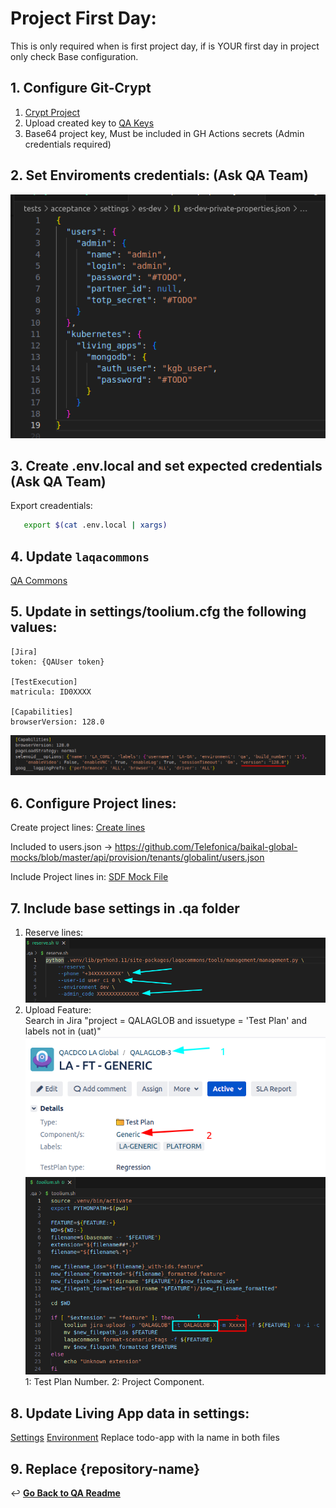 # Project First Day:

This is only required when is first project day, if is YOUR first day in project only check Base configuration.

## 1. Configure Git-Crypt

   1. [Crypt Project](./configure-git-crypt.md#git-crypt)
   2. Upload created key to [QA Keys](https://confluence.tid.es/pages/viewpage.action?spaceKey=CTO&title=%5BLA-QA%5D+Tools)<br>
   3. Base64 project key, Must be included in GH Actions secrets (Admin credentials required)

## 2. Set Enviroments credentials: (Ask QA Team)
   ![private settings](images/private-settings.png)

## 3. Create .env.local and set expected credentials (Ask QA Team)
   Export creadentials:
   ```bash
      export $(cat .env.local | xargs)
   ```

## 4. Update `laqacommons` 
[QA Commons](https://github.com/Telefonica/living-apps-qa-common)

## 5. Update in settings/toolium.cfg the following values:
   ```
   [Jira]
   token: {QAUser token}

   [TestExecution]
   matricula: ID0XXXX

   [Capabilities]
   browserVersion: 128.0
   ```
   ![selenoid__options](images/selenoid__options.png)

## 6. Configure Project lines:
   Create project lines: [Create lines](./create-lines.md#create-lines)

   Included to users.json ->
   https://github.com/Telefonica/baikal-global-mocks/blob/master/api/provision/tenants/globalint/users.json

   Include Project lines in: [SDF Mock File](../settings/common-sdf-mock.json)

## 7. Include base settings in .qa folder
   1. Reserve lines:<br>
      ![reserve lines](images/reserve-lines.png)
   2. Upload Feature:<br>
      Search in Jira "project = QALAGLOB and issuetype = 'Test Plan' and labels not in (uat)"
      ![tests plans](images/test-plan.png)
      ![upload features](images/upload-features.png)
      1: Test Plan Number.
      2: Project Component.

## 8. Update Living App data in settings: 
   [Settings](../settings/common-living-apps.json)
   [Environment](../common/environment.py)
   Replace todo-app with la name in both files
## 9. Replace {repository-name}

↩️ **[Go Back to QA Readme](../README.md)**